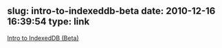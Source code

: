 slug: intro-to-indexeddb-beta
date: 2010-12-16 16:39:54
type: link
---

[Intro to IndexedDB (Beta)](http://www.slideshare.net/mikewest/intro-to-indexeddb-beta)
